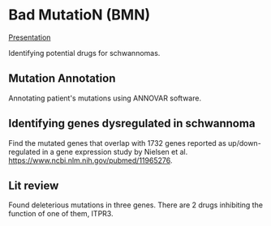 # Bad MutatioN (BMN)

[Presentation](https://github.com/SVAI/BMN/blob/master/docs/BMN%20Presentation.pdf) 

Identifying potential drugs for schwannomas. 

## Mutation Annotation 

Annotating patient's mutations using ANNOVAR software.

## Identifying genes dysregulated in schwannoma

Find the mutated genes that overlap with 1732 genes reported as up/down-regulated 
in a gene expression study by Nielsen et al. https://www.ncbi.nlm.nih.gov/pubmed/11965276.

## Lit review

Found deleterious mutations in three genes. There are 2 drugs inhibiting the function of one of them, ITPR3.

